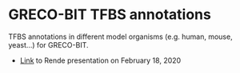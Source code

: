 # GRECO-BIT TFBS annotations
TFBS annotations in different model organisms (e.g. human, mouse, yeast...) for GRECO-BIT.
* [Link](https://drive.google.com/file/d/1-7Z_L897yt9tYGAHjD0_FSLJDKyfShmo/view?usp=sharing) to Rende presentation on February 18, 2020
